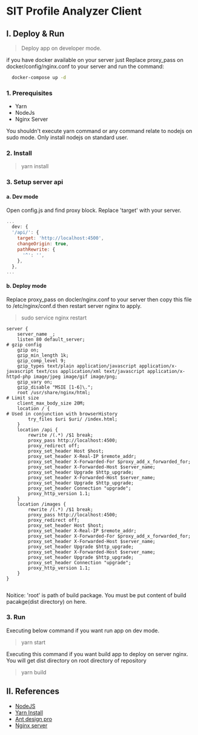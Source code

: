 # SIT Profile Analyzer Client

## I. Deploy & Run

> Deploy app on developer mode.

if you have docker available on your server just Replace proxy_pass on docker/config/nginx.conf to your server and run the command: 


```bash
  docker-compose up -d
```

### 1. Prerequisites

- Yarn
- NodeJs
- Nginx Server

You shouldn't execute yarn command or any command relate to nodejs on sudo mode. Only install nodejs on standard user.

### 2. Install

> yarn install

### 3. Setup server api

#### a. Dev mode

Open config.js and find proxy block. Replace 'target' with your server.

```javascript
...
  dev: {
  '/api/': {
    target: 'http://localhost:4500',
    changeOrigin: true,
    pathRewrite: {
      '^': '',
    },
  },
...
```

#### b. Deploy mode

Replace proxy_pass on docler/nginx.conf to your server then copy this file to /etc/nginx/conf.d then restart server nginx to apply.

> sudo service nginx restart

```nginx
server {
    server_name _;
    listen 80 default_server;
# gzip config
    gzip on;
    gzip_min_length 1k;
    gzip_comp_level 9;
    gzip_types text/plain application/javascript application/x-javascript text/css application/xml text/javascript application/x-httpd-php image/jpeg image/gif image/png;
    gzip_vary on;
    gzip_disable "MSIE [1-6]\.";
    root /usr/share/nginx/html;
# Limit size
    client_max_body_size 20M;
    location / {
# Used in conjunction with browserHistory
        try_files $uri $uri/ /index.html;
    }
    location /api {
        rewrite /(.*) /$1 break;
        proxy_pass http://localhost:4500;
        proxy_redirect off;
        proxy_set_header Host $host;
        proxy_set_header X-Real-IP $remote_addr;
        proxy_set_header X-Forwarded-For $proxy_add_x_forwarded_for;
        proxy_set_header X-Forwarded-Host $server_name;
        proxy_set_header Upgrade $http_upgrade;
        proxy_set_header X-Forwarded-Host $server_name;
        proxy_set_header Upgrade $http_upgrade;
        proxy_set_header Connection "upgrade";
        proxy_http_version 1.1;
    }
    location /images {
        rewrite /(.*) /$1 break;
        proxy_pass http://localhost:4500;
        proxy_redirect off;
        proxy_set_header Host $host;
        proxy_set_header X-Real-IP $remote_addr;
        proxy_set_header X-Forwarded-For $proxy_add_x_forwarded_for;
        proxy_set_header X-Forwarded-Host $server_name;
        proxy_set_header Upgrade $http_upgrade;
        proxy_set_header X-Forwarded-Host $server_name;
        proxy_set_header Upgrade $http_upgrade;
        proxy_set_header Connection "upgrade";
        proxy_http_version 1.1;
    }
}


```

Noitice: 'root' is path of build package. You must be put content of build pacakge(dist directory) on here.

### 3. Run

Executing below command if you want run app on dev mode.

> yarn start

Executing this command if you want build app to deploy on server nginx. You will get dist directory on root directory of repository

> yarn build

## II. References

- [NodeJS](https://nodejs.org/en/)
- [Yarn Install](https://yarnpkg.com/lang/en/docs/install)
- [Ant design pro](https://pro.ant.design/)
- [Nginx server](https://www.nginx.com/)
